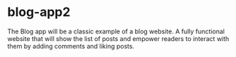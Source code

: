# blog-app2
The Blog app will be a classic example of a blog website. A fully functional website that will show the list of posts and empower readers to interact with them by adding comments and liking posts.
